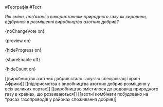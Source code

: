 #Географія #Тест

*Які зміни, пов’язані з використанням природного газу як сировини, відбулися в розміщенні виробництва азотних добрив?*

{noChangeVote on}

{preview on}

{hideProgress on}

{shareEnable off}

{hideCount on}

[[виробництво азотних добрив стало галуззю спеціалізації країн Африки]]
[[підприємства з виробництва азотних добрив розміщено у всіх великих портах]]
[[виробництво змістилося до родовищ природного газу в країнах, що розвиваються]]
[[азотні комбінати побудовано на трасах газопроводів у районах споживання добрив]]
